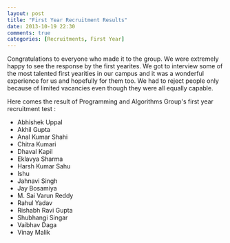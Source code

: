 ```yaml
---
layout: post
title: "First Year Recruitment Results"
date: 2013-10-19 22:30
comments: true
categories: [Recruitments, First Year] 
---
```


Congratulations to everyone who made it to the group. We were extremely happy to see the response by the first yearites. We got to interview some of the most talented first yearities in our campus and it was a wonderful experience for us and hopefully for them too. We had to reject people only because of limited vacancies even though they were all equally capable.

Here comes the result of Programming and Algorithms Group's first year recruitment test : 

*	Abhishek Uppal
*	Akhil Gupta
*	Anal Kumar Shahi
*	Chitra Kumari
*	Dhaval Kapil
*	Eklavya Sharma
*	Harsh Kumar Sahu
*	Ishu
*	Jahnavi Singh
*	Jay Bosamiya
*	M. Sai Varun Reddy
*	Rahul Yadav
*	Rishabh Ravi Gupta
*	Shubhangi Singar
*	Vaibhav Daga
*	Vinay Malik
